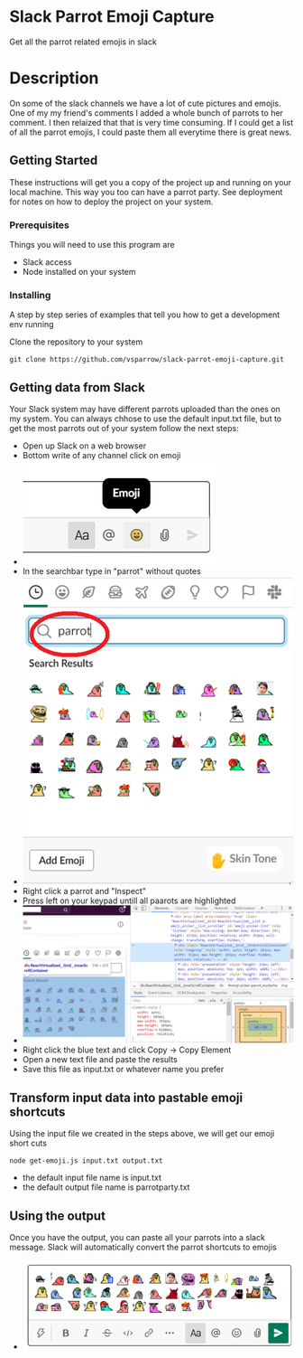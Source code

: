 # Slack Parrot Emoji Capture

Get all the parrot related emojis in slack

# Description

On some of the slack channels we have a lot of cute pictures and emojis. One of my my friend's comments I added a whole bunch of parrots to her comment. I then relaized that that is very time consuming. If I could get a list of all the parrot emojis, I could paste them all everytime there is great news.

## Getting Started

These instructions will get you a copy of the project up and running on your local machine. This way you too can have a parrot party. See deployment for notes on how to deploy the project on your system.

### Prerequisites

Things you will need to use this program are 
* Slack access
* Node installed on your system

### Installing

A step by step series of examples that tell you how to get a development env running

Clone the repository to your system
```
git clone https://github.com/vsparrow/slack-parrot-emoji-capture.git
```
## Getting data from Slack

Your Slack system may have different parrots uploaded than the ones on my system. You can always chhose to use the default input.txt file, but to get the most parrots out of your system follow the next steps:

* Open up Slack on a web browser
* Bottom write of any channel click on emoji
* ![showing emoji button on slack example](images/slackemoji01.png)
* In the searchbar type in "parrot" without quotes
* ![typing in searchbar example](images/slackemoji02.png)
* Right click a parrot and "Inspect"
* Press left on your keypad untill all paarots are highlighted
* ![showing what the inspection view ](images/slackemoji03.png)
* Right click the blue text and click Copy -> Copy Element
* Open a new text file and paste the results 
* Save this file as input.txt or whatever name you prefer

## Transform input data into pastable emoji shortcuts 

Using the input file we created in the steps above, we will get our emoji short cuts

```
node get-emoji.js input.txt output.txt
```
* the default input file name is input.txt
* the default output file name is parrotparty.txt

## Using the output 

Once you have the output, you can paste all your parrots into a slack message. Slack will automatically convert the parrot shortcuts to emojis
* ![showing emojis in message on slack](images/slackemoji04.png)


